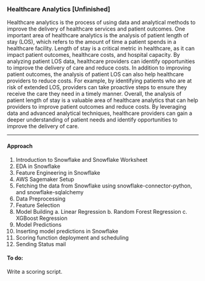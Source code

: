 
### Healthcare Analytics [Unfinished]

Healthcare analytics is the process of using data and analytical methods to improve the delivery of healthcare services and patient outcomes. One important area of healthcare analytics is the analysis of patient length of stay (LOS), which refers to the amount of time a patient spends in a healthcare facility.
Length of stay is a critical metric in healthcare, as it can impact patient outcomes, healthcare costs, and hospital capacity. By analyzing patient LOS data, healthcare providers can identify opportunities to improve the delivery of care and reduce costs.
In addition to improving patient outcomes, the analysis of patient LOS can also help healthcare providers to reduce costs. For example, by identifying patients who are at risk of extended LOS, providers can take proactive steps to ensure they receive the care they need in a timely manner.
Overall, the analysis of patient length of stay is a valuable area of healthcare analytics that can help providers to improve patient outcomes and reduce costs. By leveraging data and advanced analytical techniques, healthcare providers can gain a deeper understanding of patient needs and identify opportunities to improve the delivery of care.

* * *
#### Approach
1. Introduction to Snowflake and Snowflake Worksheet
2. EDA in Snowflake
3. Feature Engineering in Snowflake
4. AWS Sagemaker Setup
5. Fetching the data from Snowflake using snowflake-connector-python, and snowflake-sqlalchemy
6. Data Preprocessing
7. Feature Selection
8. Model Building
a. Linear Regression
b. Random Forest Regression
c. XGBoost Regression 
9. Model Predictions
10. Inserting model predictions in Snowflake
11.  Scoring function deployment and scheduling 
12.  Sending Status mail

#### To do:
Write a scoring script. 